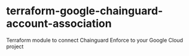# terraform-google-chainguard-account-association
Terraform module to connect Chainguard Enforce to your Google Cloud project
